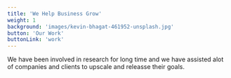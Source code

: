```yaml
---
title: 'We Help Business Grow'
weight: 1
background: 'images/kevin-bhagat-461952-unsplash.jpg'
button: 'Our Work'
buttonLink: 'work'
---
```


We have been involved in research for  long time and we have assisted alot of companies and clients to upscale and releasse their goals.
